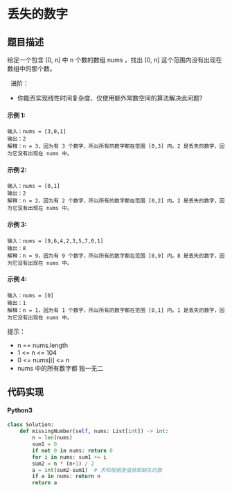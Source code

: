 # 丢失的数字

## 题目描述
给定一个包含 [0, n] 中 n 个数的数组 nums ，找出 [0, n] 这个范围内没有出现在数组中的那个数。

 
进阶：
- 你能否实现线性时间复杂度、仅使用额外常数空间的算法解决此问题?
#### 示例 1:
```
输入：nums = [3,0,1]
输出：2
解释：n = 3，因为有 3 个数字，所以所有的数字都在范围 [0,3] 内。2 是丢失的数字，因为它没有出现在 nums 中。
```
#### 示例 2:
```
输入：nums = [0,1]
输出：2
解释：n = 2，因为有 2 个数字，所以所有的数字都在范围 [0,2] 内。2 是丢失的数字，因为它没有出现在 nums 中。
```
#### 示例 3:
```
输入：nums = [9,6,4,2,3,5,7,0,1]
输出：8
解释：n = 9，因为有 9 个数字，所以所有的数字都在范围 [0,9] 内。8 是丢失的数字，因为它没有出现在 nums 中。
```
#### 示例 4:
```
输入：nums = [0]
输出：1
解释：n = 1，因为有 1 个数字，所以所有的数字都在范围 [0,1] 内。1 是丢失的数字，因为它没有出现在 nums 中。
```
提示：
- n == nums.length
- 1 <= n <= 104
- 0 <= nums[i] <= n
- nums 中的所有数字都 独一无二

## 代码实现
#### Python3
```python
class Solution:
    def missingNumber(self, nums: List[int]) -> int:
        n = len(nums)
        sum1 = 0
        if not 0 in nums: return 0 
        for i in nums: sum1 += i
        sum2 = n * (n+1) / 2
        a = int(sum2-sum1)  # 求和根据差值获取缺失的数
        if a in nums: return n
        return a
```